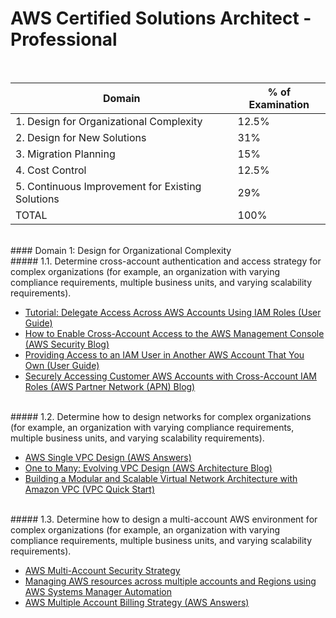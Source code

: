 # AWS Certified Solutions Architect - Professional
<br/>

| Domain                                                | % of Examination |
| ----------------------------------------------------- | ---------------- |
| 1. Design for Organizational Complexity               | 12.5%            |
| 2. Design for New Solutions                           | 31%              |
| 3. Migration Planning                                 | 15%              |
| 4. Cost Control                                       | 12.5%            |
| 5. Continuous Improvement for Existing Solutions      | 29%              |
| TOTAL                                                 | 100%             |

<br/>
#### Domain 1: Design for Organizational Complexity
<br/>
##### 1.1. Determine cross-account authentication and access strategy for complex organizations (for example, an organization with varying compliance requirements, multiple business units, and varying scalability requirements).

- [Tutorial: Delegate Access Across AWS Accounts Using IAM Roles (User Guide)](https://docs.aws.amazon.com/IAM/latest/UserGuide/tutorial_cross-account-with-roles.html)
- [How to Enable Cross-Account Access to the AWS Management Console (AWS Security Blog)](https://aws.amazon.com/blogs/security/how-to-enable-cross-account-access-to-the-aws-management-console/)
- [Providing Access to an IAM User in Another AWS Account That You Own (User Guide)](https://docs.aws.amazon.com/IAM/latest/UserGuide/id_roles_common-scenarios_aws-accounts.html)
- [Securely Accessing Customer AWS Accounts with Cross-Account IAM Roles (AWS Partner Network (APN) Blog)](https://aws.amazon.com/blogs/apn/securely-accessing-customer-aws-accounts-with-cross-account-iam-roles/)

<br/>
##### 1.2. Determine how to design networks for complex organizations (for example, an organization with varying compliance requirements, multiple business units, and varying scalability requirements).

- [AWS Single VPC Design (AWS Answers)](https://aws.amazon.com/answers/networking/aws-single-vpc-design/)
- [One to Many: Evolving VPC Design (AWS Architecture Blog)](https://aws.amazon.com/blogs/architecture/one-to-many-evolving-vpc-design/)
- [Building a Modular and Scalable Virtual Network Architecture with Amazon VPC (VPC Quick Start)](https://docs.aws.amazon.com/quickstart/latest/vpc/architecture.html)

<br/>
##### 1.3. Determine how to design a multi-account AWS environment for complex organizations (for example, an organization with varying compliance requirements, multiple business units, and varying scalability requirements).

- [AWS Multi-Account Security Strategy](https://d0.awsstatic.com/aws-answers/AWS_Multi_Account_Security_Strategy.pdf)
- [Managing AWS resources across multiple accounts and Regions using AWS Systems Manager Automation](https://aws.amazon.com/blogs/mt/managing-aws-resources-across-multiple-accounts-and-regions-using-aws-systems-manager-automation/)
- [AWS Multiple Account Billing Strategy (AWS Answers)](https://aws.amazon.com/answers/account-management/aws-multi-account-billing-strategy/)